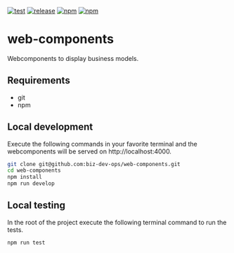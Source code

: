 [![test](https://github.com/biz-dev-ops/web-components/actions/workflows/pr_commit.yaml/badge.svg)](https://github.com/biz-dev-ops/web-components/actions/workflows/pr_commit.yaml)
[![release](https://github.com/biz-dev-ops/web-components/actions/workflows/pr_merged.yml/badge.svg)](https://github.com/biz-dev-ops/web-components/actions/workflows/pr_merged.yml)
[![npm](https://img.shields.io/npm/v/@biz-dev-ops/web-components.svg)](https://npmjs.org/package/@biz-dev-ops/web-components)
[![npm](https://img.shields.io/npm/dm/@biz-dev-ops/web-components.svg)](https://npmjs.org/package/@biz-dev-ops/web-components)

# web-components

Webcomponents to display business models.

## Requirements

- git
- npm

## Local development

Execute the following commands in your favorite terminal and the webcomponents
will be served on http://localhost:4000.

```bash
git clone git@github.com:biz-dev-ops/web-components.git
cd web-components
npm install
npm run develop
```

## Local testing

In the root of the project execute the following terminal command to run the tests.

```bash
npm run test
```
